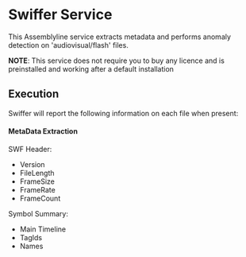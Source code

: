 # Swiffer Service

This Assemblyline service extracts metadata and performs anomaly detection on 'audiovisual/flash' files.

**NOTE**: This service does not require you to buy any licence and is preinstalled and working after a default installation

## Execution

Swiffer will report the following information on each file when present:

#### MetaData Extraction

SWF Header:
- Version
- FileLength
- FrameSize
- FrameRate
- FrameCount

Symbol Summary:
- Main Timeline
- TagIds
- Names
